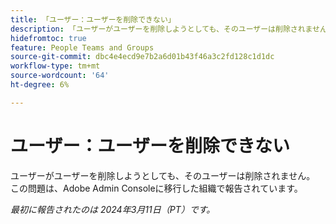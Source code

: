 ```yaml
---
title: 「ユーザー：ユーザーを削除できない」
description: 「ユーザーがユーザーを削除しようとしても、そのユーザーは削除されません。 これは、Adobe Admin Consoleに移行した組織で報告されています。」
hidefromtoc: true
feature: People Teams and Groups
source-git-commit: dbc4e4ecd9e7b2a6d01b43f46a3c2fd128c1d1dc
workflow-type: tm+mt
source-wordcount: '64'
ht-degree: 6%

---
```



# ユーザー：ユーザーを削除できない

ユーザーがユーザーを削除しようとしても、そのユーザーは削除されません。 この問題は、Adobe Admin Consoleに移行した組織で報告されています。

_最初に報告されたのは 2024年3月11日（PT）です。_
